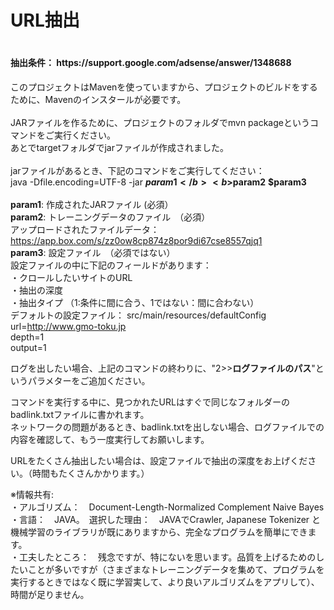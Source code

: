 <h1>URL抽出<h1>
<h4>抽出条件： https://support.google.com/adsense/answer/1348688</h4>

このプロジェクトはMavenを使っていますから、プロジェクトのビルドをするために、Mavenのインスタールが必要です。<br>
<br>
JARファイルを作るために、プロジェクトのフォルダでmvn packageというコマンドをご実行ください。<br>
あとでtargetフォルダでjarファイルが作成されました。<br>
<br>
jarファイルがあるとき、下記のコマンドをご実行してください：<br>
java -Dfile.encoding=UTF-8 -jar <b>$param1</b> <b>$param2</b> <b>$param3</b><br>
<br>
<b>param1</b>: 作成されたJARファイル (必須）<br>
<b>param2</b>: トレーニングデータのファイル　（必須）<br>
アップロードされたファイルデータ：　https://app.box.com/s/zz0ow8cp874z8por9di67cse8557qjq1<br>
<b>param3</b>: 設定ファイル　（必須ではない）<br>
設定ファイルの中に下記のフィールドがあります：<br>
・クロールしたいサイトのURL<br>
・抽出の深度<br>
・抽出タイプ  （1:条件に間に合う、1ではない：間に合わない）<br>
デフォルトの設定ファイル： src/main/resources/defaultConfig<br>
url=http://www.gmo-toku.jp<br>
depth=1<br>
output=1<br>

ログを出したい場合、上記のコマンドの終わりに、"2>><b>ログファイルのパス</b>"というパラメターをご追加ください。<br>

コマンドを実行する中に、見つかれたURLはすぐで同じなフォルダーのbadlink.txtファイルに書かれます。<br>
ネットワークの問題があるとき、badlink.txtを出しない場合、ログファイルでの内容を確認して、もう一度実行してお願いします。<br>

URLをたくさん抽出したい場合は、設定ファイルで抽出の深度をお上げください。（時間もたくさんかかります。）<br>

※情報共有:<br>
・アルゴリズム：　Document-Length-Normalized Complement Naive Bayes<br>
・言語：　JAVA。　選択した理由：　JAVAでCrawler, Japanese Tokenizer と機械学習のライブラリが既にありますから、完全なプログラムを簡単にできます。<br>
・工夫したところ：　残念ですが、特にないを思います。品質を上げるためのしたいことが多いですが（さまざまなトレーニングデータを集めて、プログラムを実行するときではなく既に学習実して、より良いアルゴリズムをアプリして）、時間が足りません。<br>
